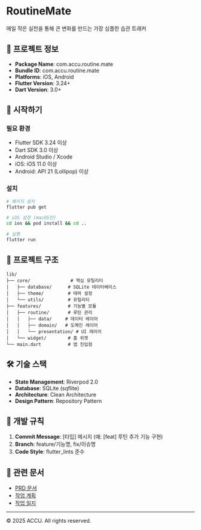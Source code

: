 # RoutineMate

매일 작은 실천을 통해 큰 변화를 만드는 가장 심플한 습관 트래커

## 📱 프로젝트 정보

- **Package Name**: com.accu.routine.mate
- **Bundle ID**: com.accu.routine.mate
- **Platforms**: iOS, Android
- **Flutter Version**: 3.24+
- **Dart Version**: 3.0+

## 🚀 시작하기

### 필요 환경

- Flutter SDK 3.24 이상
- Dart SDK 3.0 이상
- Android Studio / Xcode
- iOS: iOS 11.0 이상
- Android: API 21 (Lollipop) 이상

### 설치

```bash
# 패키지 설치
flutter pub get

# iOS 설정 (macOS만)
cd ios && pod install && cd ..

# 실행
flutter run
```

## 📁 프로젝트 구조

```
lib/
├── core/               # 핵심 유틸리티
│   ├── database/      # SQLite 데이터베이스
│   ├── theme/         # 테마 설정
│   └── utils/         # 유틸리티
├── features/          # 기능별 모듈
│   ├── routine/       # 루틴 관리
│   │   ├── data/     # 데이터 레이어
│   │   ├── domain/   # 도메인 레이어
│   │   └── presentation/ # UI 레이어
│   └── widget/        # 홈 위젯
└── main.dart          # 앱 진입점
```

## 🛠 기술 스택

- **State Management**: Riverpod 2.0
- **Database**: SQLite (sqflite)
- **Architecture**: Clean Architecture
- **Design Pattern**: Repository Pattern

## 📝 개발 규칙

1. **Commit Message**: [타입] 메시지 (예: [feat] 루틴 추가 기능 구현)
2. **Branch**: feature/기능명, fix/이슈명
3. **Code Style**: flutter_lints 준수

## 🔗 관련 문서

- [PRD 문서](/docs/plans/routine_mate_detailed_prd.md)
- [작업 계획](/docs/plans/)
- [작업 일지](/docs/worklogs/)

---

© 2025 ACCU. All rights reserved.